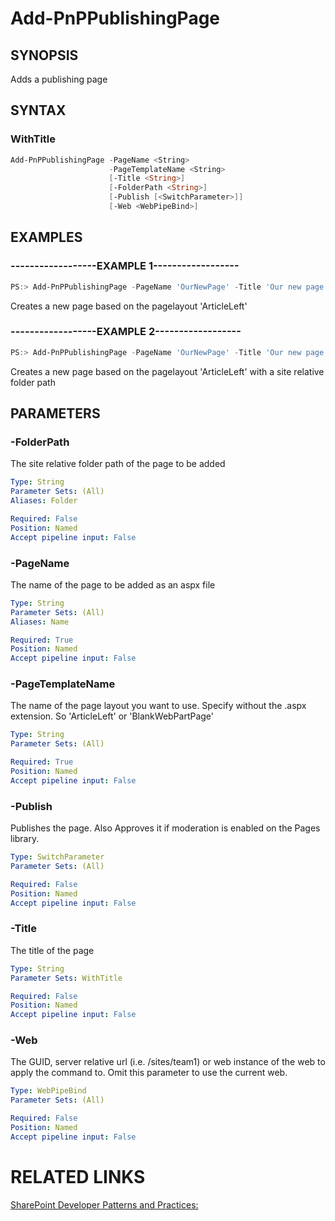 # Add-PnPPublishingPage

## SYNOPSIS
Adds a publishing page

## SYNTAX 

### WithTitle
```powershell
Add-PnPPublishingPage -PageName <String>
                      -PageTemplateName <String>
                      [-Title <String>]
                      [-FolderPath <String>]
                      [-Publish [<SwitchParameter>]]
                      [-Web <WebPipeBind>]
```


## EXAMPLES

### ------------------EXAMPLE 1------------------
```powershell
PS:> Add-PnPPublishingPage -PageName 'OurNewPage' -Title 'Our new page' -PageTemplateName 'ArticleLeft'
```

Creates a new page based on the pagelayout 'ArticleLeft'

### ------------------EXAMPLE 2------------------
```powershell
PS:> Add-PnPPublishingPage -PageName 'OurNewPage' -Title 'Our new page' -PageTemplateName 'ArticleLeft' -Folder '/Pages/folder'
```

Creates a new page based on the pagelayout 'ArticleLeft' with a site relative folder path

## PARAMETERS

### -FolderPath
The site relative folder path of the page to be added

```yaml
Type: String
Parameter Sets: (All)
Aliases: Folder

Required: False
Position: Named
Accept pipeline input: False
```

### -PageName
The name of the page to be added as an aspx file

```yaml
Type: String
Parameter Sets: (All)
Aliases: Name

Required: True
Position: Named
Accept pipeline input: False
```

### -PageTemplateName
The name of the page layout you want to use. Specify without the .aspx extension. So 'ArticleLeft' or 'BlankWebPartPage'

```yaml
Type: String
Parameter Sets: (All)

Required: True
Position: Named
Accept pipeline input: False
```

### -Publish
Publishes the page. Also Approves it if moderation is enabled on the Pages library.

```yaml
Type: SwitchParameter
Parameter Sets: (All)

Required: False
Position: Named
Accept pipeline input: False
```

### -Title
The title of the page

```yaml
Type: String
Parameter Sets: WithTitle

Required: False
Position: Named
Accept pipeline input: False
```

### -Web
The GUID, server relative url (i.e. /sites/team1) or web instance of the web to apply the command to. Omit this parameter to use the current web.

```yaml
Type: WebPipeBind
Parameter Sets: (All)

Required: False
Position: Named
Accept pipeline input: False
```

# RELATED LINKS

[SharePoint Developer Patterns and Practices:](http://aka.ms/sppnp)